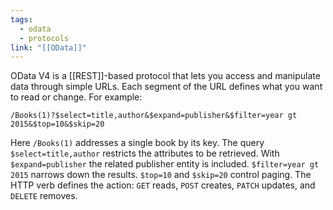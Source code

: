 ```yaml
---
tags:
  - odata
  - protocols
link: "[[OData]]"
---
```

OData V4 is a [[REST]]-based protocol that lets you access and manipulate data through simple URLs. Each segment of the URL defines what you want to read or change. For example:

```
/Books(1)?$select=title,author&$expand=publisher&$filter=year gt 2015&$top=10&$skip=20
```

Here `/Books(1)` addresses a single book by its key. The query `$select=title,author` restricts the attributes to be retrieved. With `$expand=publisher` the related publisher entity is included. `$filter=year gt 2015` narrows down the results. `$top=10` and `$skip=20` control paging. The HTTP verb defines the action: `GET` reads, `POST` creates, `PATCH` updates, and `DELETE` removes.